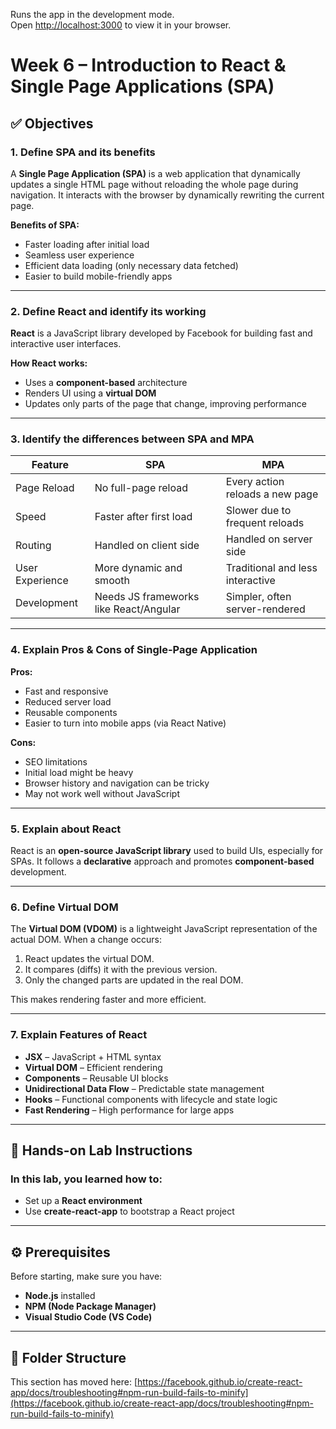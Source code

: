 

Runs the app in the development mode.\
Open [http://localhost:3000](http://localhost:3000) to view it in your browser.

# Week 6 – Introduction to React & Single Page Applications (SPA)

## ✅ Objectives

### 1. Define SPA and its benefits
A **Single Page Application (SPA)** is a web application that dynamically updates a single HTML page without reloading the whole page during navigation. It interacts with the browser by dynamically rewriting the current page.

**Benefits of SPA:**
- Faster loading after initial load
- Seamless user experience
- Efficient data loading (only necessary data fetched)
- Easier to build mobile-friendly apps

---

### 2. Define React and identify its working
**React** is a JavaScript library developed by Facebook for building fast and interactive user interfaces.

**How React works:**
- Uses a **component-based** architecture
- Renders UI using a **virtual DOM**
- Updates only parts of the page that change, improving performance

---

### 3. Identify the differences between SPA and MPA

| Feature              | SPA                                      | MPA                                       |
|---------------------|------------------------------------------|-------------------------------------------|
| Page Reload         | No full-page reload                      | Every action reloads a new page           |
| Speed               | Faster after first load                  | Slower due to frequent reloads            |
| Routing             | Handled on client side                   | Handled on server side                    |
| User Experience     | More dynamic and smooth                  | Traditional and less interactive          |
| Development         | Needs JS frameworks like React/Angular   | Simpler, often server-rendered            |

---

### 4. Explain Pros & Cons of Single-Page Application

**Pros:**
- Fast and responsive
- Reduced server load
- Reusable components
- Easier to turn into mobile apps (via React Native)

**Cons:**
- SEO limitations
- Initial load might be heavy
- Browser history and navigation can be tricky
- May not work well without JavaScript

---

### 5. Explain about React
React is an **open-source JavaScript library** used to build UIs, especially for SPAs. It follows a **declarative** approach and promotes **component-based** development.

---

### 6. Define Virtual DOM
The **Virtual DOM (VDOM)** is a lightweight JavaScript representation of the actual DOM. When a change occurs:
1. React updates the virtual DOM.
2. It compares (diffs) it with the previous version.
3. Only the changed parts are updated in the real DOM.

This makes rendering faster and more efficient.

---

### 7. Explain Features of React
- **JSX** – JavaScript + HTML syntax
- **Virtual DOM** – Efficient rendering
- **Components** – Reusable UI blocks
- **Unidirectional Data Flow** – Predictable state management
- **Hooks** – Functional components with lifecycle and state logic
- **Fast Rendering** – High performance for large apps

---

## 🔧 Hands-on Lab Instructions

### In this lab, you learned how to:
- Set up a **React environment**
- Use **create-react-app** to bootstrap a React project

---

## ⚙️ Prerequisites

Before starting, make sure you have:
- **Node.js** installed
- **NPM (Node Package Manager)**
- **Visual Studio Code (VS Code)**

---

## 📁 Folder Structure


This section has moved here: [https://facebook.github.io/create-react-app/docs/troubleshooting#npm-run-build-fails-to-minify](https://facebook.github.io/create-react-app/docs/troubleshooting#npm-run-build-fails-to-minify)
